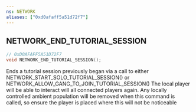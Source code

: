 ```yaml
---
ns: NETWORK
aliases: ["0xd0afaff5a51d72f7"]
---
```

## NETWORK_END_TUTORIAL_SESSION

```c
// 0xD0AFAFF5A51D72F7
void NETWORK_END_TUTORIAL_SESSION();
```

Ends a tutorial session previously began via a call to either NETWORK_START_SOLO_TUTORIAL_SESSION() or NETWORK_ALLOW_GANG_TO_JOIN_TUTORIAL_SESSION() The local player will be able to interact will all connected players again. Any locally controlled ambient population will be removed when this command is called, so ensure the player is placed where this will not be noticeable

